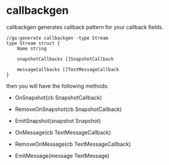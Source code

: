 # callbackgen

callbackgen generates callback pattern for your callback fields.

```
//go:generate callbackgen -type Stream
type Stream struct {
	Name string
  
	snapshotCallbacks []SnapshotCallback

	messageCallbacks []TextMessageCallback
}
```

then you will have the following methods:

- OnSnapshot(cb SnapshotCallback)
- RemoveOnSnapshot(cb SnapshotCallback)
- EmitSnapshot(snapshot Snapshot)

- OnMessage(cb TextMessageCallback)
- RemoveOnMessage(cb TextMessageCallback)
- EmitMessage(message TextMessage)
